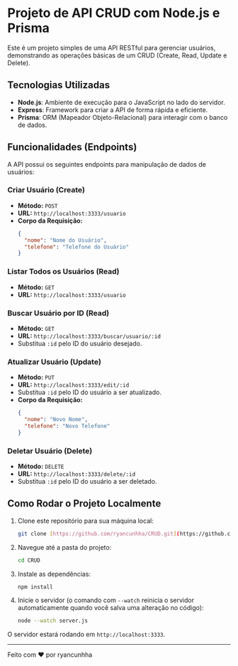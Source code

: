 # Projeto de API CRUD com Node.js e Prisma

Este é um projeto simples de uma API RESTful para gerenciar usuários, demonstrando as operações básicas de um CRUD (Create, Read, Update e Delete).

## Tecnologias Utilizadas

* **Node.js**: Ambiente de execução para o JavaScript no lado do servidor.
* **Express**: Framework para criar a API de forma rápida e eficiente.
* **Prisma**: ORM (Mapeador Objeto-Relacional) para interagir com o banco de dados.

## Funcionalidades (Endpoints)

A API possui os seguintes endpoints para manipulação de dados de usuários:

### Criar Usuário (Create)
* **Método:** `POST`
* **URL:** `http://localhost:3333/usuario`
* **Corpo da Requisição:**
    ```json
    {
      "nome": "Nome do Usuário",
      "telefone": "Telefone do Usuário"
    }
    ```

### Listar Todos os Usuários (Read)
* **Método:** `GET`
* **URL:** `http://localhost:3333/usuario`

### Buscar Usuário por ID (Read)
* **Método:** `GET`
* **URL:** `http://localhost:3333/buscar/usuario/:id`
* Substitua `:id` pelo ID do usuário desejado.

### Atualizar Usuário (Update)
* **Método:** `PUT`
* **URL:** `http://localhost:3333/edit/:id`
* Substitua `:id` pelo ID do usuário a ser atualizado.
* **Corpo da Requisição:**
    ```json
    {
      "nome": "Novo Nome",
      "telefone": "Novo Telefone"
    }
    ```

### Deletar Usuário (Delete)
* **Método:** `DELETE`
* **URL:** `http://localhost:3333/delete/:id`
* Substitua `:id` pelo ID do usuário a ser deletado.

## Como Rodar o Projeto Localmente

1.  Clone este repositório para sua máquina local:
    ```bash
    git clone [https://github.com/ryancunhha/CRUD.git](https://github.com/ryancunhha/CRUD.git)
    ```
2.  Navegue até a pasta do projeto:
    ```bash
    cd CRUD
    ```
3.  Instale as dependências:
    ```bash
    npm install
    ```
4.  Inicie o servidor (o comando com `--watch` reinicia o servidor automaticamente quando você salva uma alteração no código):
    ```bash
    node --watch server.js
    ```

O servidor estará rodando em `http://localhost:3333`.

---
Feito com ❤️ por ryancunhha